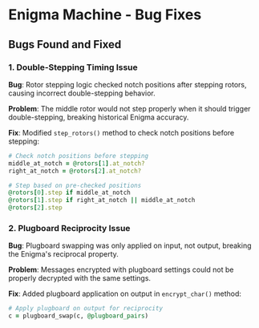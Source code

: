 # Enigma Machine - Bug Fixes

## Bugs Found and Fixed

### 1. Double-Stepping Timing Issue

**Bug**: Rotor stepping logic checked notch positions after stepping rotors, causing incorrect double-stepping behavior.

**Problem**: The middle rotor would not step properly when it should trigger double-stepping, breaking historical Enigma accuracy.

**Fix**: Modified `step_rotors()` method to check notch positions before stepping:
```ruby
# Check notch positions before stepping
middle_at_notch = @rotors[1].at_notch?
right_at_notch = @rotors[2].at_notch?

# Step based on pre-checked positions
@rotors[0].step if middle_at_notch
@rotors[1].step if right_at_notch || middle_at_notch
@rotors[2].step
```

### 2. Plugboard Reciprocity Issue

**Bug**: Plugboard swapping was only applied on input, not output, breaking the Enigma's reciprocal property.

**Problem**: Messages encrypted with plugboard settings could not be properly decrypted with the same settings.

**Fix**: Added plugboard application on output in `encrypt_char()` method:
```ruby
# Apply plugboard on output for reciprocity
c = plugboard_swap(c, @plugboard_pairs)
```